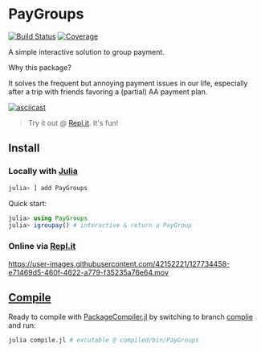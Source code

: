 # PayGroups

[![Build Status](https://github.com/zfengg/PayGroups.jl/workflows/CI/badge.svg)](https://github.com/zfengg/PayGroups.jl/actions)
[![Coverage](https://codecov.io/gh/zfengg/PayGroups.jl/branch/master/graph/badge.svg)](https://codecov.io/gh/zfengg/PayGroups.jl)

A simple interactive solution to group payment.

Why this package?

It solves the frequent but annoying payment issues in our life, especially after a trip with friends favoring a (partial) AA payment plan.

[![asciicast](https://asciinema.org/a/427746.svg)](https://asciinema.org/a/427746?t=7)

> Try it out @ [Repl.it](https://replit.com/@zfengg/PayGroupsjl). It's fun!

## Install

### Locally with [Julia](https://julialang.org/downloads/)
```julia
julia> ] add PayGroups
```
Quick start:
```julia
julia> using PayGroups
julia> igroupay() # interactive & return a PayGroup
```

### Online via [Repl.it](https://replit.com/@zfengg/PayGroupsjl)

https://user-images.githubusercontent.com/42152221/127734458-e71469d5-460f-4622-a779-f35235a76e64.mov

## [Compile](https://github.com/zfengg/PayGroups.jl/tree/compile)
Ready to compile with [PackageCompiler.jl](https://github.com/JuliaLang/PackageCompiler.jl) by switching to branch [complie](https://github.com/zfengg/PayGroups.jl/tree/compile) and run:
```bash
julia compile.jl # excutable @ compiled/bin/PayGroups
```
